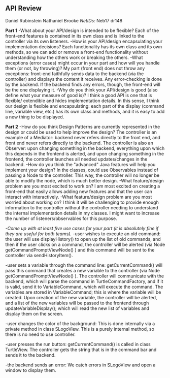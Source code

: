 API Review
----------

Daniel Rubinstein
Nathaniel Brooke
*NetIDs:*
Neb17
dr148

**Part 1**
-What about your API/design is intended to be flexible?
Each of the front-end features is contained in its own class and is linked to the controller via its own listeners.
-How is your API/design encapsulating your implementation decisions?
Each functionality has its own class and its own methods, so we can add or remove a front-end functionality without understanding how the others work or breaking the others.
-What exceptions (error cases) might occur in your part and how will you handle them (or not, by throwing)?
My part (front end) does not throw any exceptions: front-end faithfully sends data to the backend (via the controller) and displays the content it receives. Any error-checking is done by the backend. If the backend finds any errors, though, the front-end will be the one displaying it.
-Why do you think your API/design is good (also define what your measure of good is)?
I think a good API is one that is flexible/ extendible and hides implementation details. In this sense, I think our design is flexible and encapsulating: each part of the display (command line, variable view, etc.) has its own class and methods, and it is easy to add a new thing to be displayed.

**Part 2**
-How do you think Design Patterns are currently represented in the design or could be used to help improve the design?
The controller is an example of a Mediator: backend never refers directly to the front end, and front end never refers directly to the backend. The controller is also an Observer: upon changing something in the backend, everything upon which this depends in the frontend is alerted, and upon changing something in the frontend, the controller launches all needed updates/changes in the backend.
-How do you think the "advanced" Java features will help you implement your design?
In the classes, could use Observables instead of passing a Node to the controller. This way, the controller will no longer be able to modify the node, which is much better design.
-What feature/design problem are you most excited to work on?
I am most excited on creating a front-end that easily allows adding new features and that the user can interact with interactively.
-What feature/design problem are you most worried about working on?
I think it will be challenging to provide enough information to the controller without the controller needing to understand the internal implementation details in my classes. I might want to increase the number of listeners/observables for this purpose.

*-Come up with at least five use cases for your part (it is absolutely fine if they are useful for both teams).*
-user wishes to execute an old command:
the user will use displayHistory() to open up the list of old commands, and then if the user clicks on a command, the controller will be alerted (via Node getCommandPromptViewNode() ) and this command will be sent to the controller via sendHistoryItem().

-user sets a variable through the command line:
getCurrentCommand() will pass this command that creates a new variable to the controller (via Node getCommandPromptViewNode() ). The controller will communicate with the backend, which will parse the command in TurtleCommandFactory, and if it is valid, send it to VariableCommand, which will execute the command. The variables are stored in VariableCommand; this is where the variable will be created. Upon creation of the new variable, the controller will be alerted, and a list of the new variables will be passed to the frontend through updateVariableDisplay(); which will read the new list of variables and display them on the screen.

-user changes the color of the background:
This is done internally via a private method in class SLogoView. This is a purely internal method, so there is no need to use controller.

-user presses the run button:
getCurrentCommand() is called in class TurtleView. The controller gets the string that is in the command bar and sends it to the backend.

-the backend sends an error:
We catch errors in SLogoView and open a window to display them.
